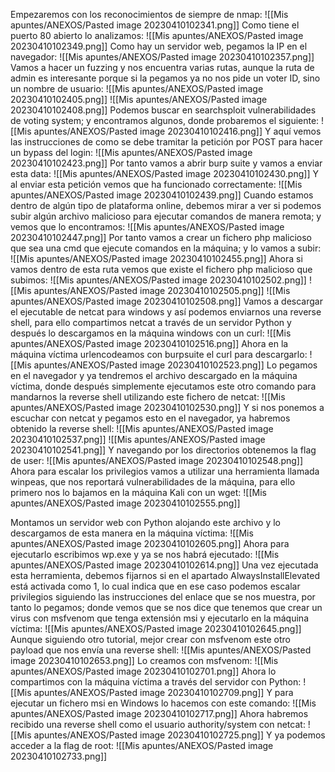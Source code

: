 Empezaremos con los reconocimientos de siempre de nmap:
![[Mis apuntes/ANEXOS/Pasted image 20230410102341.png]]
Como tiene el puerto 80 abierto lo analizamos:
![[Mis apuntes/ANEXOS/Pasted image 20230410102349.png]]
Como hay un servidor web, pegamos la IP en el navegador:
![[Mis apuntes/ANEXOS/Pasted image 20230410102357.png]]
Vamos a hacer un fuzzing y nos encuentra varias rutas, aunque la ruta de admin es interesante porque si la pegamos ya no nos pide un voter ID, sino un nombre de usuario:
![[Mis apuntes/ANEXOS/Pasted image 20230410102405.png]]
![[Mis apuntes/ANEXOS/Pasted image 20230410102408.png]]
Podemos buscar en searchsploit vulnerabilidades de voting system; y encontramos algunos, donde probaremos el siguiente:
![[Mis apuntes/ANEXOS/Pasted image 20230410102416.png]]
Y aquí vemos las instrucciones de como se debe tramitar la petición por POST para hacer un bypass del login:
![[Mis apuntes/ANEXOS/Pasted image 20230410102423.png]]
Por tanto vamos a abrir burp suite y vamos a enviar esta data:
![[Mis apuntes/ANEXOS/Pasted image 20230410102430.png]]
Y al enviar esta petición vemos que ha funcionado correctamente:
![[Mis apuntes/ANEXOS/Pasted image 20230410102439.png]]
Cuando estamos dentro de algún tipo de plataforma online, debemos mirar a ver si podemos subir algún archivo malicioso para ejecutar comandos de manera remota; y vemos que lo encontramos:
![[Mis apuntes/ANEXOS/Pasted image 20230410102447.png]]
Por tanto vamos a crear un fichero php malicioso que sea una cmd que ejecute comandos en la máquina; y lo vamos a subir:
![[Mis apuntes/ANEXOS/Pasted image 20230410102455.png]]
Ahora si vamos dentro de esta ruta vemos que existe el fichero php malicioso que subimos:
![[Mis apuntes/ANEXOS/Pasted image 20230410102502.png]]
![[Mis apuntes/ANEXOS/Pasted image 20230410102505.png]]
![[Mis apuntes/ANEXOS/Pasted image 20230410102508.png]]
Vamos a descargar el ejecutable de netcat para windows y así podemos enviarnos una reverse shell, para ello compartimos netcat a través de un servidor Python y después lo descargamos en la máquina windows con un curl:
![[Mis apuntes/ANEXOS/Pasted image 20230410102516.png]]
Ahora en la máquina víctima urlencodeamos con burpsuite el curl para descargarlo:
![[Mis apuntes/ANEXOS/Pasted image 20230410102523.png]]
Lo pegamos en el navegador y ya tendremos el archivo descargado en la máquina víctima, donde después simplemente ejecutamos este otro comando para mandarnos la reverse shell utilizando este fichero de netcat:
![[Mis apuntes/ANEXOS/Pasted image 20230410102530.png]]
Y si nos ponemos a escuchar con netcat y pegamos esto en el navegador, ya habremos obtenido la reverse shell:
![[Mis apuntes/ANEXOS/Pasted image 20230410102537.png]]
![[Mis apuntes/ANEXOS/Pasted image 20230410102541.png]]
Y navegando por los directorios obtenemos la flag de user:
![[Mis apuntes/ANEXOS/Pasted image 20230410102548.png]]
Ahora para escalar los privilegios vamos a utilizar una herramienta llamada winpeas, que nos reportará vulnerabilidades de la máquina, para ello primero nos lo bajamos en la máquina Kali con un wget:
![[Mis apuntes/ANEXOS/Pasted image 20230410102555.png]]

Montamos un servidor web con Python alojando este archivo y lo descargamos de esta manera en la máquina víctima:
![[Mis apuntes/ANEXOS/Pasted image 20230410102605.png]]
Ahora para ejecutarlo escribimos wp.exe y ya se nos habrá ejecutado:
![[Mis apuntes/ANEXOS/Pasted image 20230410102614.png]]
Una vez ejecutada esta herramienta, debemos fijarnos si en el apartado AlwaysInstallElevated está activada como 1, lo cual indica que en ese caso podemos escalar privilegios siguiendo las instrucciones del enlace que se nos muestra, por tanto lo pegamos; donde vemos que se nos dice que tenemos que crear un virus con msfvenom que tenga extensión msi y ejecutarlo en la máquina víctima:
![[Mis apuntes/ANEXOS/Pasted image 20230410102645.png]]
Aunque siguiendo otro tutorial, mejor crear con msfvenom este otro payload que nos envía una reverse shell:
![[Mis apuntes/ANEXOS/Pasted image 20230410102653.png]]
Lo creamos con msfvenom:
![[Mis apuntes/ANEXOS/Pasted image 20230410102701.png]]
Ahora lo compartimos con la máquina víctima a través del servidor con Python:
![[Mis apuntes/ANEXOS/Pasted image 20230410102709.png]]
Y para ejecutar un fichero msi en Windows lo hacemos con este comando:
![[Mis apuntes/ANEXOS/Pasted image 20230410102717.png]]
Ahora habremos recibido una reverse shell como el usuario authority/system con netcat:
![[Mis apuntes/ANEXOS/Pasted image 20230410102725.png]]
Y ya podemos acceder a la flag de root:
![[Mis apuntes/ANEXOS/Pasted image 20230410102733.png]]
